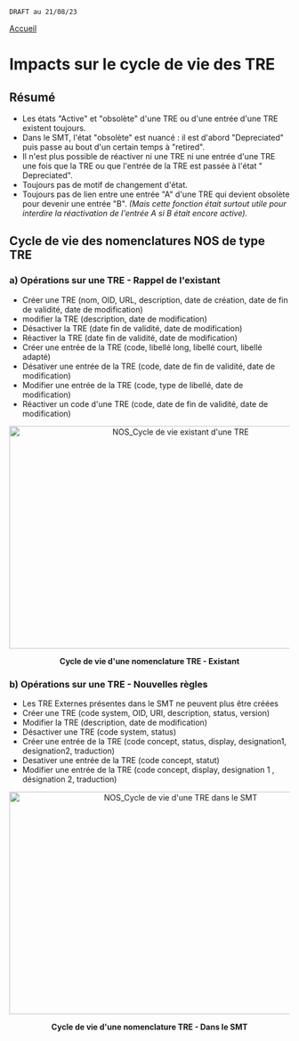 
`DRAFT au 21/08/23 `

[Accueil](ANS_MOS_NOS_MigrationNOSversSMTT0_00_accueil.md) &nbsp;&nbsp;&nbsp;  

# Impacts sur le cycle de vie des TRE

##  Résumé

- Les états "Active" et "obsolète" d'une TRE ou d'une entrée d'une TRE existent toujours.
- Dans le SMT, l'état "obsolète" est nuancé : il est d'abord "Depreciated" puis passe au bout d'un certain temps à "retired".
- Il n'est plus possible de réactiver ni une TRE ni une entrée d'une TRE une fois que la TRE ou que l'entrée de la TRE est passée à l'état " Depreciated".
- Toujours pas de motif de changement d'état.
- Toujours pas de lien entre une entrée "A" d'une TRE qui devient obsolète pour devenir une entrée "B". *(Mais cette fonction était surtout utile pour interdire la réactivation de l'entrée A si B était encore active).*


## Cycle de vie des nomenclatures NOS de type TRE


### a) Opérations sur une TRE - Rappel de l'existant 

- Créer une TRE (nom, OID, URL, description, date de création, date de fin de validité, date de modification)
- modifier la TRE (description, date de modification)
- Désactiver la TRE (date fin de validité, date de modification)
- Réactiver la TRE (date fin de validité, date de modification)
- Créer une entrée de la TRE (code, libellé long, libellé court, libellé adapté)
- Désativer une entrée de la TRE (code, date de fin de validité, date de modification)
- Modifier une entrée de la TRE (code, type de libellé, date de modification)
- Réactiver un code d'une TRE (code, date de fin de validité, date de modification)

<center><img src="images/NOS_CycleDeVieTREExistant.jpg" alt="NOS_Cycle de vie existant d'une TRE" width=600 height=400/>

<b>Cycle de vie d'une nomenclature TRE - Existant</b>
</center>


### b) Opérations sur une TRE - Nouvelles règles 


- Les TRE Externes présentes dans le SMT ne peuvent plus être créées
- Créer une TRE (code system, OID, URI, description, status, version)
- Modifier la TRE (description, date de modification)
- Désactiver une TRE (code system, status)
- Créer une entrée de la TRE (code concept, status, display, designation1, designation2, traduction)
- Desativer une entrée de la TRE (code concept, statut)
- Modifier une entrée de la TRE (code concept, display, designation 1 , désignation 2, traduction)

<center><img src="images/NOS_CycleDeVieTREOnSMT.jpg" alt="NOS_Cycle de vie d'une TRE dans le SMT" width=600 height=400/>

<b>Cycle de vie d'une nomenclature TRE - Dans le SMT</b>
</center>



